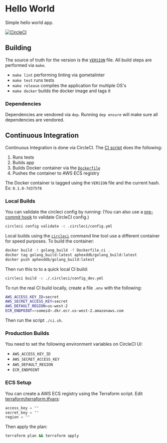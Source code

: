 # Hello World

Simple hello world app.

[![CircleCI](https://circleci.com/gh/aphexddb/helloworld.svg?style=svg)](https://circleci.com/gh/aphexddb/helloworld)

## Building

The source of truth for the version is the [`VERSION`](./VERSION) file. All build steps are performed via `make`.

* `make lint` performing linting via gometalinter
* `make test` runs tests
* `make release` compiles the application for multiple OS's
* `make docker` builds the docker image and tags it

### Dependencies

Dependencies are vendored via `dep`. Running `dep ensure` will make sure all dependencies are vendored.

## Continuous Integration

Continuous Integration is done via CircleCI. The [CI script](.circleci/config.yml) does the following:

1. Runs tests
2. Builds app
3. Builds Docker container via the [`Dockerfile`](Dockerfile)
4. Pushes the container to AWS ECS registry

The Docker container is tagged using the `VERSION` file and the current hash. Ex: `0.1.0-7d375f8`

### Local Builds

You can validate the circleci config by running: (You can also use a [pre-commit hook](https://circleci.com/blog/circleci-hacks-validate-circleci-config-on-every-commit-with-a-git-hook/) to validate CircleCI config.)

```bash
circleci config validate -c .circleci/config.yml
```

Local builds using the [`circleci`](https://circleci.com/docs/2.0/local-jobs/#circleci-command-line-interface-cli-overview) command line tool use a different container for speed purposes. To build the container:

```bash
docker build -t golang_build -f Dockerfile.ci .
docker tag golang_build:latest aphexddb/golang_build:latest
docker push aphexddb/golang_build:latest
```

Then run this to to a quick local CI build:

```bash
circleci build -c ./.circleci/config_dev.yml
```

To run the real CI build locally, create a file `.env` with the following:

```bash
AWS_ACCESS_KEY_ID=secret
AWS_SECRET_ACCESS_KEY=secret
AWS_DEFAULT_REGION=us-west-2
ECR_ENDPOINT=<someid>.dkr.ecr.us-west-2.amazonaws.com
```

Then run the script `./ci.sh`.

### Production Builds

You need to set the following environment variables on CircleCI UI:

* `AWS_ACCESS_KEY_ID`
* `AWS_SECRET_ACCESS_KEY`
* `AWS_DEFAULT_REGION`
* `ECR_ENDPOINT`

### ECS Setup

You can create a AWS ECS registry using the Terraform script. Edit [terraform/terraform.tfvars](terraform/terraform.tfvars):

```terraform
access_key = ""
secret_key = ""
region = ""
```

Then apply the plan:

```bash
terraform plan && terraform apply
```

